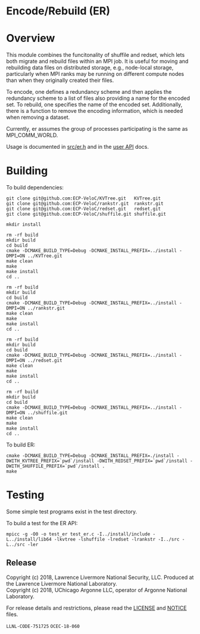 # Encode/Rebuild (ER)

# Overview
This module combines the funcitonality of shuffile and redset,
which lets both migrate and rebuild files within an MPI job.
It is useful for moving and rebuilding data files on distributed storage, e.g., node-local storage,
particularly when MPI ranks may be running on different compute nodes than when they originally created their files.

To encode, one defines a redundancy scheme and then applies the redundancy scheme to a list of files also providing a name for the encoded set.
To rebuild, one specifies the name of the encoded set.
Additionally, there is a function to remove the encoding information, which is needed when removing a dataset.

Currently, er assumes the group of processes participating is the same as MPI_COMM_WORLD.

Usage is documented in [src/er.h](src/er.h) and in the [user API](https://ecp-veloc.github.io/component-user-docs/group__er.html) docs.

# Building

To build dependencies:

    git clone git@github.com:ECP-VeloC/KVTree.git   KVTree.git
    git clone git@github.com:ECP-VeloC/rankstr.git  rankstr.git
    git clone git@github.com:ECP-VeloC/redset.git   redset.git
    git clone git@github.com:ECP-VeloC/shuffile.git shuffile.git

    mkdir install

    rm -rf build
    mkdir build
    cd build
    cmake -DCMAKE_BUILD_TYPE=Debug -DCMAKE_INSTALL_PREFIX=../install -DMPI=ON ../KVTree.git
    make clean
    make
    make install
    cd ..

    rm -rf build
    mkdir build
    cd build
    cmake -DCMAKE_BUILD_TYPE=Debug -DCMAKE_INSTALL_PREFIX=../install -DMPI=ON ../rankstr.git
    make clean
    make
    make install
    cd ..

    rm -rf build
    mkdir build
    cd build
    cmake -DCMAKE_BUILD_TYPE=Debug -DCMAKE_INSTALL_PREFIX=../install -DMPI=ON ../redset.git
    make clean
    make
    make install
    cd ..

    rm -rf build
    mkdir build
    cd build
    cmake -DCMAKE_BUILD_TYPE=Debug -DCMAKE_INSTALL_PREFIX=../install -DMPI=ON ../shuffile.git
    make clean
    make
    make install
    cd ..

To build ER:

    cmake -DCMAKE_BUILD_TYPE=Debug -DCMAKE_INSTALL_PREFIX=./install -DWITH_KVTREE_PREFIX=`pwd`/install -DWITH_REDSET_PREFIX=`pwd`/install -DWITH_SHUFFILE_PREFIX=`pwd`/install .
    make

# Testing
Some simple test programs exist in the test directory.

To build a test for the ER API:

    mpicc -g -O0 -o test_er test_er.c -I../install/include -L../install/lib64 -lkvtree -lshuffile -lredset -lrankstr -I../src -L../src -ler

## Release

Copyright (c) 2018, Lawrence Livermore National Security, LLC.
Produced at the Lawrence Livermore National Laboratory.
<br>
Copyright (c) 2018, UChicago Argonne LLC, operator of Argonne National Laboratory.


For release details and restrictions, please read the [LICENSE]() and [NOTICE]() files.

`LLNL-CODE-751725` `OCEC-18-060`
